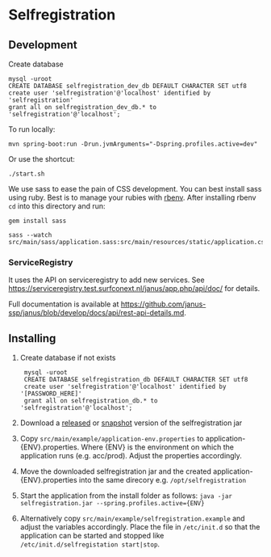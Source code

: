 # Selfregistration

## Development

Create database

    mysql -uroot
    CREATE DATABASE selfregistration_dev_db DEFAULT CHARACTER SET utf8
    create user 'selfregistration'@'localhost' identified by 'selfregistration'
    grant all on selfregistration_dev_db.* to 'selfregistration'@'localhost';

To run locally:

    mvn spring-boot:run -Drun.jvmArguments="-Dspring.profiles.active=dev"

Or use the shortcut:

    ./start.sh

We use sass to ease the pain of CSS development. You can best install sass using ruby. Best is to manage your rubies
with [rbenv](https://github.com/sstephenson/rbenv). After installing rbenv ```cd``` into this directory and run:

    gem install sass

    sass --watch src/main/sass/application.sass:src/main/resources/static/application.css

### ServiceRegistry

It uses the API on serviceregistry to add new services. See
https://serviceregistry.test.surfconext.nl/janus/app.php/api/doc/ for details.

Full documentation is available at https://github.com/janus-ssp/janus/blob/develop/docs/api/rest-api-details.md.

## Installing

1. Create database if not exists

        mysql -uroot
        CREATE DATABASE selfregistration_db DEFAULT CHARACTER SET utf8
        create user 'selfregistration'@'localhost' identified by '[PASSWORD_HERE]'
        grant all on selfregistration_db.* to 'selfregistration'@'localhost';

2. Download a [released](http://build.surfconext.nl/repository/public/releases/org/surfnet/coin/selfregistration)
  or [snapshot](https://build.surfconext.nl/repository/public/snapshots/org/surfnet/coin/selfregistration/) version
  of the selfregistration jar
2. Copy ```src/main/example/application-env.properties``` to application-{ENV}.properties. Where {ENV}
  is the environment on which the application runs (e.g. acc/prod). Adjust the properties accordingly.
3. Move the downloaded selfregistration jar and the created application-{ENV}.properties into the same direcory
  e.g. ```/opt/selfregistration```
4. Start the application from the install folder as follows: ```java -jar selfregistration.jar --spring.profiles.active={ENV}```
5. Alternatively copy ```src/main/example/selfregistration.example``` and adjust the variables accordingly.
  Place the file in ```/etc/init.d``` so that the application can be started and stopped like
  ```/etc/init.d/selfregistation start|stop```.

